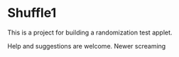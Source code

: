 # Shuffle1

This is a project for building a randomization test applet.

Help and suggestions are welcome.
Newer screaming
